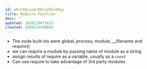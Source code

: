 ```yaml
---
id: whrc9gsiubr8btx265ib6yy
title: Require Function
desc: ''
updated: 1658126671622
created: 1658126590864
---
```


- The node built-ins were global, process, module, __filename and require()
- we can require a module by passing name of module as a string
- assign results of require as a variable, usually as a `const`
- Can use require to take advantage of 3rd party modules